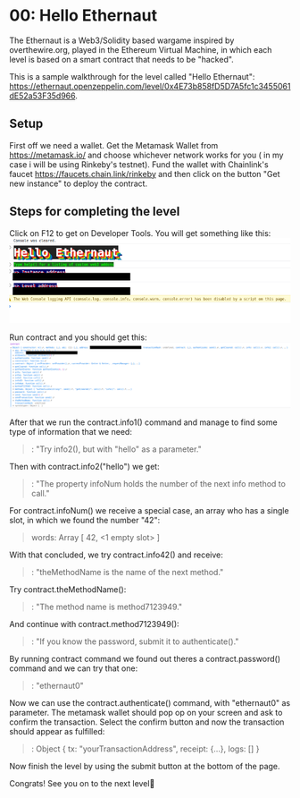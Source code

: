 # 00: Hello Ethernaut

The Ethernaut is a Web3/Solidity based wargame inspired by overthewire.org, played in the Ethereum Virtual Machine, in which each level is based on a smart contract that needs to be "hacked".

This is a sample walkthrough for the level called "Hello Ethernaut": https://ethernaut.openzeppelin.com/level/0x4E73b858fD5D7A5fc1c3455061dE52a53F35d966.

## Setup

First off we need a wallet. Get the Metamask Wallet from https://metamask.io/ and choose whichever network works for you ( in my case i will be using Rinkeby's testnet).
Fund the wallet with Chainlink's faucet https://faucets.chain.link/rinkeby and then click on the button "Get new instance" to deploy the contract.

## Steps for completing the level
Click on F12 to get on Developer Tools. You will get something like this:
<img src="./images/image1.png">

Run contract and you should get this:
<img src="./images/image2.png">

After that we run the contract.info1() command and manage to find some type of information that we need:
><value>: "Try info2(), but with \"hello\" as a parameter."

Then with contract.info2("hello") we get:
><value>: "The property infoNum holds the number of the next info method to call."

For contract.infoNum() we receive a special case, an array who has a single slot, in which we found the number "42":
>words: Array [ 42, <1 empty slot> ]

With that concluded, we try contract.info42() and receive:
><value>: "theMethodName is the name of the next method."

Try contract.theMethodName():
><value>: "The method name is method7123949."

And continue with contract.method7123949():
><value>: "If you know the password, submit it to authenticate()."

By running contract command we found out theres a contract.password() command and we can try that one:
><value>: "ethernaut0"

Now we can use the contract.authenticate() command, with "ethernaut0" as parameter. The metamask wallet should pop op on your screen and ask to confirm the transaction.
Select the confirm button and now the transaction should appear as fulfilled:
><value>: Object { tx: "yourTransactionAddress", receipt: {…}, logs: [] }

Now finish the level by using the submit button at the bottom of the page.

Congrats! See you on to the next level:wave:
